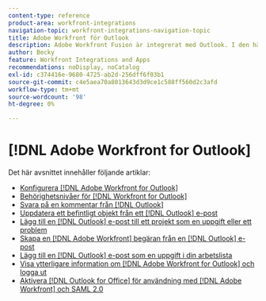 ```yaml
---
content-type: reference
product-area: workfront-integrations
navigation-topic: workfront-integrations-navigation-topic
title: Adobe Workfront för Outlook
description: Adobe Workfront Fusion är integrerat med Outlook. I den här artikeln finns anvisningar om hur du installerar och konfigurerar integreringarna samt hur du använder dem i det dagliga arbetet.
author: Becky
feature: Workfront Integrations and Apps
recommendations: noDisplay, noCatalog
exl-id: c374416e-9680-4725-ab2d-256dff6f03b1
source-git-commit: c4e5aea70a8013643d3d9ce1c588ff560d2c3afd
workflow-type: tm+mt
source-wordcount: '98'
ht-degree: 0%

---
```


# [!DNL Adobe Workfront for Outlook]

Det här avsnittet innehåller följande artiklar:

* [Konfigurera [!DNL Adobe Workfront for Outlook]](../../workfront-integrations-and-apps/using-workfront-with-outlook/set-up-workfront-for-outlook.md)
* [Behörighetsnivåer för [!DNL Workfront for Outlook]](../../workfront-integrations-and-apps/using-workfront-with-outlook/permissions-in-workfront-for-outlook.md)
* [Svara på en kommentar från [!DNL Outlook]](../../workfront-integrations-and-apps/using-workfront-with-outlook/reply-to-a-comment-from-outlook.md)
* [Uppdatera ett befintligt objekt från ett [!DNL Outlook] e-post](../../workfront-integrations-and-apps/using-workfront-with-outlook/update-an-existing-object-from-an-outlook-email.md)
* [Lägg till en [!DNL Outlook] e-post till ett projekt som en uppgift eller ett problem](../../workfront-integrations-and-apps/using-workfront-with-outlook/add-outlook-email-to-project-as-task-or-issue.md)
* [Skapa en [!DNL Adobe Workfront] begäran från en [!DNL Outlook] e-post](../../workfront-integrations-and-apps/using-workfront-with-outlook/create-a-wf-request-from-an-outlook-email.md)
* [Lägg till en [!DNL Outlook] e-post som en uppgift i din arbetslista](../../workfront-integrations-and-apps/using-workfront-with-outlook/add-outlook-email-as-task-to-your-work-list.md)
* [Visa ytterligare information om [!DNL Adobe Workfront for Outlook] och logga ut](../../workfront-integrations-and-apps/using-workfront-with-outlook/view-additional-infor-wf-outlook-and-log-out.md)
* [Aktivera [!DNL Outlook for Office] för användning med [!DNL Adobe Workfront] och SAML 2.0](../../workfront-integrations-and-apps/using-workfront-with-outlook/enable-outlook-for-office-for-use-with-wf-and-saml-2.md)
